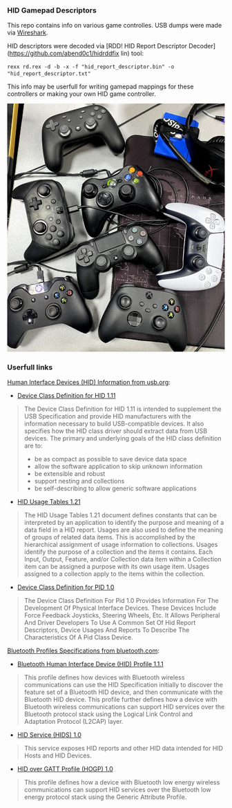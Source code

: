 ### HID Gamepad Descriptors

This repo contains info on various game controlles.
USB dumps were made via [Wireshark](https://www.wireshark.org/).

HID descriptors were decoded via [RDD! HID Report Descriptor Decoder](https://github.com/abend0c1/hidrddfix lin) tool:
```
rexx rd.rex -d -b -x -f "hid_report_descriptor.bin" -o "hid_report_descriptor.txt"
```

This info may be userfull for writing gamepad mappings for these controllers or making your own HID game controller.

![](photo.jpg)

### Userfull links

[Human Interface Devices (HID) Information from usb.org](https://www.usb.org/hid):

- [Device Class Definition for HID 1.11](https://www.usb.org/document-library/device-class-definition-hid-111)
> The Device Class Definition for HID 1.11 is intended to supplement the USB Specification and provide HID manufacturers with the information necessary to build USB-compatible devices. It also specifies how the HID class driver should extract data from USB devices. The primary and underlying goals of the HID class definition are to:
> - be as compact as possible to save device data space
> - allow the software application to skip unknown information
> - be extensible and robust
> - support nesting and collections
> - be self-describing to allow generic software applications

- [HID Usage Tables 1.21](https://usb.org/document-library/hid-usage-tables-121)
> The HID Usage Tables 1.21 document defines constants that can be interpreted by an application to identify the purpose and meaning of a data field in a HID report.
> Usages are also used to define the meaning of groups of related data items. This is accomplished by the hierarchical assignment of usage information to collections.
> Usages identify the purpose of a collection and the items it contains. Each Input, Output, Feature, and/or Collection data item within a Collection item can be assigned a purpose with its own usage item. Usages assigned to a collection apply to the items within the collection.
- [Device Class Definition for PID 1.0](https://www.usb.org/document-library/device-class-definition-pid-10-0)
> The Device Class Definition For Pid 1.0 Provides Information For The Development Of Physical Interface Devices. These Devices Include Force Feedback Joysticks, Steering Wheels, Etc. It Allows Peripheral And Driver Developers To Use A Common Set Of Hid Report Descriptors, Device Usages And Reports To Describe The Characteristics Of A Pid Class Device.

[Bluetooth Profiles Specifications from bluetooth.com](https://www.bluetooth.com/specifications/profiles-overview/):

- [Bluetooth Human Interface Device (HID) Profile 1.1.1](https://www.bluetooth.org/docman/handlers/downloaddoc.ashx?doc_id=309012)
> This profile defines how devices with Bluetooth wireless communications can use the HID Specification initially to discover the feature set of a Bluetooth HID device, and then communicate with the Bluetooth HID device. This profile further defines how a device with Bluetooth wireless communications can support HID services over the Bluetooth protocol stack using the Logical Link Control and Adaptation Protocol (L2CAP) layer.
- [HID Service (HIDS) 1.0](https://www.bluetooth.org/docman/handlers/downloaddoc.ashx?doc_id=245140) 
> This service exposes HID reports and other HID data intended for HID Hosts and HID Devices.
- [HID over GATT Profile (HOGP) 1.0](https://www.bluetooth.org/docman/handlers/downloaddoc.ashx?doc_id=245141)
> This profile defines how a device with Bluetooth low energy wireless communications can support HID services over the Bluetooth low energy protocol stack using the Generic Attribute Profile.
